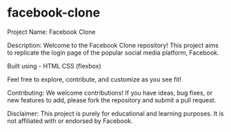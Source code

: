 # facebook-clone

Project Name: Facebook Clone

Description:
Welcome to the Facebook Clone repository! This project aims to replicate the login page of the popular social media platform, Facebook.

Built using - HTML CSS (flexbox)

Feel free to explore, contribute, and customize as you see fit!


Contributing:
We welcome contributions! If you have ideas, bug fixes, or new features to add, please fork the repository and submit a pull request. 

Disclaimer:
This project is purely for educational and learning purposes. It is not affiliated with or endorsed by Facebook.
